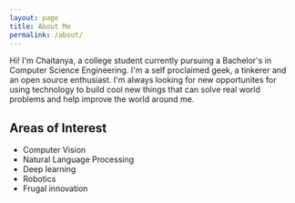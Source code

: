 ```yaml
---
layout: page
title: About Me
permalink: /about/
---
```


Hi! I'm Chaitanya, a college student currently pursuing a Bachelor's in Computer Science Engineering. I'm a self proclaimed geek, a tinkerer and an open source enthusiast. I'm always looking for new opportunites for using technology to build cool new things that can solve real world problems and help improve the world around me.

## Areas of Interest
- Computer Vision
- Natural Language Processing
- Deep learning
- Robotics
- Frugal innovation


